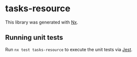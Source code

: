 # tasks-resource

This library was generated with [Nx](https://nx.dev).

## Running unit tests

Run `nx test tasks-resource` to execute the unit tests via [Jest](https://jestjs.io).
